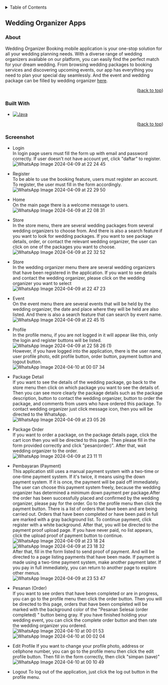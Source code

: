 <!-- Improved compatibility of back to top link: See: https://github.com/othneildrew/Best-README-Template/pull/73 -->
<a name="readme-top"></a>
<!--
*** Thanks for checking out the Best-README-Template. If you have a suggestion
*** that would make this better, please fork the repo and create a pull request
*** or simply open an issue with the tag "enhancement".
*** Don't forget to give the project a star!
*** Thanks again! Now go create something AMAZING! :D
-->


<!-- TABLE OF CONTENTS -->
<details>
  <summary>Table of Contents</summary>
  <ol>
    <li>
      <a href="#wedding-organizer-apps">Wedding Organizer Apps</a>
      <ul>
        <li><a href="#about">About</a></li>
        <li><a href="#built-with">Built With</a></li>
        <li><a href="#screenshot">Screenshot</a></li>
      </ul>
    </li>
  </ol>
</details>


## Wedding Organizer Apps

### About
Wedding Organizer Booking mobile application is your one-stop solution for all your wedding planning needs. With a diverse range of wedding organizers available on our platform, you can easily find the perfect match for your dream wedding. From browsing wedding packages to booking services and discovering upcoming events, our app has everything you need to plan your special day seamlessly. And the event and wedding package can be filled by wedding organizer <a href="https://github.com/cre-tech-id/laravel-velda">here</a>.

<p align="right">(<a href="#readme-top">back to top</a>)</p>

### Built With

* [![Java][Java]][Java-url]
<p align="right">(<a href="#readme-top">back to top</a>)</p>

### Screenshot
* Login
  <br>In login page users must fill the form up with email and password correctly. If user doesn't not have account yet, click "daftar" to register.<br>
  ![WhatsApp Image 2024-04-09 at 22 24 45](https://github.com/cre-tech-id/Mobile-Apps/assets/56110716/2b1e3713-a37b-4252-9a3b-11f98cd781f6)

* Register
  <br> To be able to use the booking feature, users must register an account. To register, the user must fill in the form accordingly.<br>
  ![WhatsApp Image 2024-04-09 at 22 29 50](https://github.com/cre-tech-id/Mobile-Apps/assets/56110716/e6e6cb3f-0726-4ee5-9843-45db6274b4f5)

* Home
<br>On the main page there is a welcome message to users.<br>
  ![WhatsApp Image 2024-04-09 at 22 08 31](https://github.com/cre-tech-id/Mobile-Apps/assets/56110716/bfac05bb-260e-40ae-832d-90554a1aefe4)

* Store
  <br>In the store menu, there are several wedding packages from several wedding organizers to choose from. And there is also a search feature if you want to look for wedding packages. If you want to see package details, order, or contact the relevant wedding organizer, the user can click on one of the packages you want to choose.<br>
![WhatsApp Image 2024-04-09 at 22 32 52](https://github.com/cre-tech-id/Mobile-Apps/assets/56110716/5ae31bff-e3a6-413f-a3d2-c8736f568dc5)

* Store
  <br>In the wedding organizer menu there are several wedding organizers that have been registered in the application. If you want to see details and contact the wedding organizer, please click on the wedding organizer you want to select<br>
  ![WhatsApp Image 2024-04-09 at 22 47 23](https://github.com/cre-tech-id/Mobile-Apps/assets/56110716/6daef2a9-4837-4634-aa5e-c59cbb7fbf4c)

* Event
  <br>On the event menu there are several events that will be held by the wedding organizer, the date and place where they will be held are also listed. And there is also a search feature that can search by event name.<br>
  ![WhatsApp Image 2024-04-09 at 22 45 15](https://github.com/cre-tech-id/Mobile-Apps/assets/56110716/5b56d821-a7cd-4bc4-9676-30da14632ec2)

* Profile
  <br>In the profile menu, if you are not logged in it will appear like this, only the login and register buttons will be listed.<br>
  ![WhatsApp Image 2024-04-09 at 22 58 26 (1)](https://github.com/cre-tech-id/Mobile-Apps/assets/56110716/245e3b2a-830d-43b2-882f-23e10f651f47)
<br>However, if you have logged into the application, there is the user name, user profile photo, edit profile button, order button, payment button and logout button.<br>
![WhatsApp Image 2024-04-10 at 00 07 34](https://github.com/cre-tech-id/Mobile-Apps/assets/56110716/57f8fe90-a65c-48e8-9d6f-b85663d05e30)

* Package Detail
  <br>If you want to see the details of the wedding package, go back to the store menu then click on which package you want to see the details of. Then you can see more clearly the package details such as the package description, button to contact the wedding organizer, button to order the package, and comments from users who have ordered this package. To contact wedding organizer just click message icon, then you will be directed to the WhatsApp.<br>
  ![WhatsApp Image 2024-04-09 at 23 05 26](https://github.com/cre-tech-id/Mobile-Apps/assets/56110716/78565cbd-ce8d-4050-8692-f0327fe1818b)

* Package Order
  <br>If you want to order a package, on the package details page, click the cart icon then you will be directed to this page. Then please fill in the form provided correctly and click "pesan(order)". After that, wait wedding organizer to the order.<br>
  ![WhatsApp Image 2024-04-09 at 23 11 11](https://github.com/cre-tech-id/Mobile-Apps/assets/56110716/5ce68131-b181-4c58-a47a-da526dcc0a04)

* Pembayaran (Payment)
  <br>This application still uses a manual payment system with a two-time or one-time payment system. If it's twice, it means using the down payment system. If it is once, the payment will be paid off immediately. The user can choose this payment system freely, because the wedding organizer has determined a minimum down payment per package.After the order has been successfully placed and confirmed by the wedding organizer, please pay for the order. Go to the profile menu then click the payment button. There is a list of orders that have been and are being carried out. Orders that have been completed or have been paid in full are marked with a gray background list. To continue payment, click register with a white background. After that, you will be directed to the payment proof upload page. If you have never paid, no list appears, click the upload proof of payment button to continue.<br>
  ![WhatsApp Image 2024-04-09 at 23 18 24](https://github.com/cre-tech-id/Mobile-Apps/assets/56110716/930b6066-9e09-4071-bfa7-b3af0ca9bffe)
  ![WhatsApp Image 2024-04-09 at 23 18 32](https://github.com/cre-tech-id/Mobile-Apps/assets/56110716/f432f22c-0ec9-45ac-ab29-3db64d20a852)
  <br>After that, fill in the form listed to send proof of payment. And will be directed to a page listing payments that have been made. If payment is made using a two-time payment system, make another payment later. If you pay in full immediately, you can return to another page to explore other menus.<br>
  ![WhatsApp Image 2024-04-09 at 23 53 47](https://github.com/cre-tech-id/Mobile-Apps/assets/56110716/e1f4a979-5109-42c0-b956-f556499428f4)

* Pesanan (Order)
  <br>If you want to see orders that have been completed or are in progress, you can go to the profile menu then click the order button. Then you will be directed to this page, orders that have been completed will be marked with the background color of the "Pesanan Selesai (order completed) " button being gray. If you have finished holding your wedding event, you can click the complete order button and then rate the wedding organizer you ordered.<br>
  ![WhatsApp Image 2024-04-10 at 00 01 53](https://github.com/cre-tech-id/Mobile-Apps/assets/56110716/f0919734-f0a2-44da-a703-974f6f666dec)
![WhatsApp Image 2024-04-10 at 00 02 04](https://github.com/cre-tech-id/Mobile-Apps/assets/56110716/d7e39530-27c5-4839-818f-272e96c0a3fa)

* Edit Profile
  If you want to change your profile photo, address or cellphone number, you can go to the profile menu then click the edit profile button. Then fill in the form correctly, then click "simpan (save)"
  ![WhatsApp Image 2024-04-10 at 00 10 49](https://github.com/cre-tech-id/Mobile-Apps/assets/56110716/9ab8cda3-6376-4949-9d03-b3e6b3dea758)

* Logout
  To log out of the application, just click the log out button in the profile menu.


<!-- MARKDOWN LINKS & IMAGES -->
<!-- https://www.markdownguide.org/basic-syntax/#reference-style-links -->
[contributors-shield]: https://img.shields.io/github/contributors/othneildrew/Best-README-Template.svg?style=for-the-badge
[contributors-url]: https://github.com/othneildrew/Best-README-Template/graphs/contributors
[forks-shield]: https://img.shields.io/github/forks/othneildrew/Best-README-Template.svg?style=for-the-badge
[forks-url]: https://github.com/othneildrew/Best-README-Template/network/members
[stars-shield]: https://img.shields.io/github/stars/othneildrew/Best-README-Template.svg?style=for-the-badge
[stars-url]: https://github.com/othneildrew/Best-README-Template/stargazers
[issues-shield]: https://img.shields.io/github/issues/othneildrew/Best-README-Template.svg?style=for-the-badge
[issues-url]: https://github.com/othneildrew/Best-README-Template/issues
[license-shield]: https://img.shields.io/github/license/othneildrew/Best-README-Template.svg?style=for-the-badge
[license-url]: https://github.com/othneildrew/Best-README-Template/blob/master/LICENSE.txt
[linkedin-shield]: https://img.shields.io/badge/-LinkedIn-black.svg?style=for-the-badge&logo=linkedin&colorB=555
[linkedin-url]: https://linkedin.com/in/othneildrew
[product-screenshot]: images/screenshot.png
[Next.js]: https://img.shields.io/badge/next.js-000000?style=for-the-badge&logo=nextdotjs&logoColor=white
[Next-url]: https://nextjs.org/
[React.js]: https://img.shields.io/badge/React-20232A?style=for-the-badge&logo=react&logoColor=61DAFB
[React-url]: https://reactjs.org/
[Vue.js]: https://img.shields.io/badge/Vue.js-35495E?style=for-the-badge&logo=vuedotjs&logoColor=4FC08D
[Vue-url]: https://vuejs.org/
[Angular.io]: https://img.shields.io/badge/Angular-DD0031?style=for-the-badge&logo=angular&logoColor=white
[Angular-url]: https://angular.io/
[Svelte.dev]: https://img.shields.io/badge/Svelte-4A4A55?style=for-the-badge&logo=svelte&logoColor=FF3E00
[Svelte-url]: https://svelte.dev/
[Laravel.com]: https://img.shields.io/badge/Laravel-FF2D20?style=for-the-badge&logo=laravel&logoColor=white
[Laravel-url]: https://laravel.com
[MySQL.com]: https://img.shields.io/badge/mysql-%2300f.svg?style=for-the-badge&logo=mysql&logoColor=white
[MySQL-url]: https://www.mysql.com/
[codeigniter.com]: https://img.shields.io/badge/CodeIgniter-%23EF4223.svg?style=for-the-badge&logo=codeIgniter&logoColor=white
[codeigniter-url]: https://www.codeigniter.com/
[Bootstrap.com]: https://img.shields.io/badge/Bootstrap-563D7C?style=for-the-badge&logo=bootstrap&logoColor=white
[Bootstrap-url]: https://getbootstrap.com
[JQuery.com]: https://img.shields.io/badge/jQuery-0769AD?style=for-the-badge&logo=jquery&logoColor=white
[JQuery-url]: https://jquery.com
[PHP.com]: https://img.shields.io/badge/php-%23777BB4.svg?style=for-the-badge&logo=php&logoColor=white
[PHP-url]: https://www.php.net/
[Java]: https://img.shields.io/badge/java-%23ED8B00.svg?style=for-the-badge&logo=openjdk&logoColor=white
[Java-url]: https://www.java.com/
